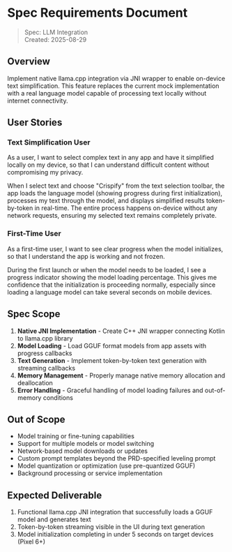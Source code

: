 # Spec Requirements Document

> Spec: LLM Integration  
> Created: 2025-08-29

## Overview

Implement native llama.cpp integration via JNI wrapper to enable on-device text simplification. This feature replaces the current mock implementation with a real language model capable of processing text locally without internet connectivity.

## User Stories

### Text Simplification User

As a user, I want to select complex text in any app and have it simplified locally on my device, so that I can understand difficult content without compromising my privacy.

When I select text and choose "Crispify" from the text selection toolbar, the app loads the language model (showing progress during first initialization), processes my text through the model, and displays simplified results token-by-token in real-time. The entire process happens on-device without any network requests, ensuring my selected text remains completely private.

### First-Time User

As a first-time user, I want to see clear progress when the model initializes, so that I understand the app is working and not frozen.

During the first launch or when the model needs to be loaded, I see a progress indicator showing the model loading percentage. This gives me confidence that the initialization is proceeding normally, especially since loading a language model can take several seconds on mobile devices.

## Spec Scope

1. **Native JNI Implementation** - Create C++ JNI wrapper connecting Kotlin to llama.cpp library
2. **Model Loading** - Load GGUF format models from app assets with progress callbacks
3. **Text Generation** - Implement token-by-token text generation with streaming callbacks
4. **Memory Management** - Properly manage native memory allocation and deallocation
5. **Error Handling** - Graceful handling of model loading failures and out-of-memory conditions

## Out of Scope

- Model training or fine-tuning capabilities
- Support for multiple models or model switching
- Network-based model downloads or updates
- Custom prompt templates beyond the PRD-specified leveling prompt
- Model quantization or optimization (use pre-quantized GGUF)
- Background processing or service implementation

## Expected Deliverable

1. Functional llama.cpp JNI integration that successfully loads a GGUF model and generates text
2. Token-by-token streaming visible in the UI during text generation
3. Model initialization completing in under 5 seconds on target devices (Pixel 6+)